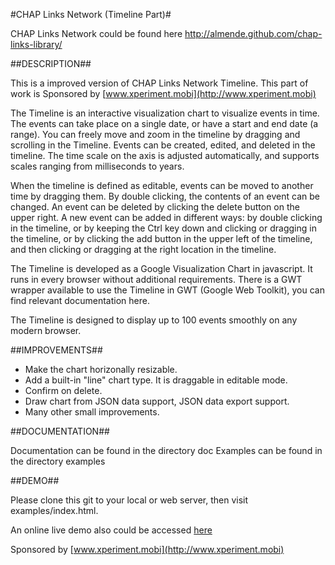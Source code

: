 #CHAP Links Network (Timeline Part)#

CHAP Links Network could be found here http://almende.github.com/chap-links-library/

##DESCRIPTION##

This is a improved version of CHAP Links Network Timeline. This part of work is Sponsored by [www.xperiment.mobi](http://www.xperiment.mobi)

The Timeline is an interactive visualization chart to visualize events in time. 
The events can take place on a single date, or have a start and end date 
(a range). You can freely move and zoom in the timeline by dragging and 
scrolling in the Timeline. Events can be created, edited, and deleted in the 
timeline. The time scale on the axis is adjusted automatically, and supports 
scales ranging from milliseconds to years.

When the timeline is defined as editable, events can be moved to another time 
by dragging them. By double clicking, the contents of an event can be changed. 
An event can be deleted by clicking the delete button on the upper right. A new 
event can be added in different ways: by double clicking in the timeline, or by 
keeping the Ctrl key down and clicking or dragging in the timeline, or by 
clicking the add button in the upper left of the timeline, and then clicking or 
dragging at the right location in the timeline.

The Timeline is developed as a Google Visualization Chart in javascript. It 
runs in every browser without additional requirements. There is a GWT wrapper 
available to use the Timeline in GWT (Google Web Toolkit), you can find relevant 
documentation here.

The Timeline is designed to display up to 100 events smoothly on any modern 
browser.


##IMPROVEMENTS##

- Make the chart horizonally resizable.
- Add a built-in "line" chart type. It is draggable in editable mode.
- Confirm on delete.
- Draw chart from JSON data support, JSON data export support.
- Many other small improvements.


##DOCUMENTATION##

Documentation can be found in the directory doc
Examples can be found in the directory examples

##DEMO##

Please clone this git to your local or web server, then visit examples/index.html.

An online live demo also could be accessed [here](http://rawgithub.com/longbill/chap-links-timeline/master/examples/index.html)



Sponsored by [www.xperiment.mobi](http://www.xperiment.mobi)

